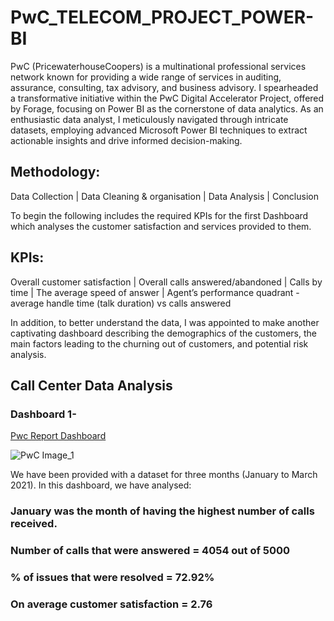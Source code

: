 # PwC_TELECOM_PROJECT_POWER-BI
PwC (PricewaterhouseCoopers) is a multinational professional services network known for providing a wide range of services in auditing, assurance, consulting, tax advisory, and business advisory. I spearheaded a transformative initiative within the PwC Digital Accelerator Project, offered by Forage, focusing on Power BI as the cornerstone of data analytics. As an enthusiastic data analyst, I meticulously navigated through intricate datasets, employing advanced Microsoft Power BI techniques to extract actionable insights and drive informed decision-making.
## Methodology:
Data Collection | Data Cleaning & organisation | Data Analysis | Conclusion

To begin the following includes the required KPIs for the first Dashboard which analyses the customer satisfaction and services provided to them.
## KPIs:
Overall customer satisfaction  |  Overall calls answered/abandoned  |  Calls by time  |  The average speed of answer  |  Agent’s performance quadrant - average handle time (talk duration) vs calls answered

In addition, to better understand the data, I was appointed to make another captivating dashboard describing the demographics of the customers, the main factors leading to the churning out of customers, and potential risk analysis.


## Call Center Data Analysis
### Dashboard 1-  
[Pwc Report Dashboard](https://github.com/HafshaWahab/Images/blob/main/PwC%20Image_1.jpg)

![PwC Image_1](https://github.com/HafshaWahab/PwC_Telecom_Project_Power-BI/assets/152807534/f2e0b4ea-050e-4f0a-9243-f52a3130e594)




We have been provided with a dataset for three months (January to March 2021). In this dashboard, we have analysed:

### January was the month of having the highest number of calls received.

### Number of calls that were answered = 4054 out of 5000

### % of issues that were resolved = 72.92% 

### On average customer satisfaction = 2.76


